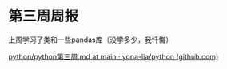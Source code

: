 # 第三周周报

上周学习了类和一些pandas库（没学多少，我忏悔）

[python/python第三周.md at main · yona-lia/python (github.com)](https://github.com/yona-lia/python/blob/main/python第三周.md)

